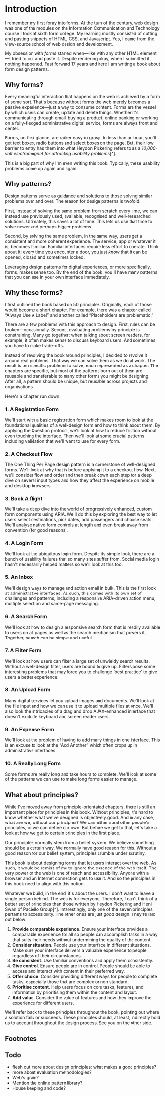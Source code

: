 # Introduction

I remember my first foray into forms. At the turn of the century, web design was one of the modules on the Information Communication and Technology course I took at sixth form college. My learning mostly consisted of cutting and pasting snippets of HTML, CSS, and Javascript. Yes, I came from the view-source school of web design and development.

My obsession with *forms* started when—like with any other HTML element—I tried to cut and paste it. Despite rendering okay, when I submitted it, nothing happened. Fast forward 17 years and here I am writing a book about form design patterns.

## Why forms?

Every meaningful interaction that happens on the web is achieved by a form of some sort. That's because without forms the web merely becomes a passive experience—just a way to consume content. Forms are the vessel by which users can create, update and delete things. Whether it's communicating through email, buying a product, online banking or working on a fully-fledged administrative digital service, forms are always front and center.

Forms, on first glance, are rather easy to grasp. In less than an hour, you'll get text boxes, radio buttons and select boxes on the page. But, their low barrier to entry has them into what Heydon Pickering refers to as a *10,000-volt electromagnet for attracting usability problems*[^].

This is a big part of why I'm even writing this book. Typically, these usability problems come up again and again.

## Why patterns?

Design patterns serve as guidance and solutions to those solving similar problems over and over. The reason for design patterns is twofold.

First, instead of solving the same problem from scratch every time, we can instead use previously used, available, recognised and well-researched solutions. Ultimately, this saves a lot of time. This lets us use that time to solve newer and perhaps bigger problems.

Second, by solving the same problem, in the same way, users get a consistent and more coherent experience. The service, app or whatever it is, becomes familiar. Familiar interfaces require less effort to operate. Think about it: every time you encounter a door, you just *know* that it can be opened, closed and sometimes locked.

Leveraging design patterns for digital experiences, or more specifically, forms, makes sense too. By the end of the book, you'll have many patterns that you can use in your own interface immediately.

## Why these forms?

I first outlined the book based on 50 principles. Originally, each of those would become a short chapter. For example, there was a chapter called “Always Use A Label” and another called “Placeholders are problematic.”

There are a few problems with this approach to design. First, rules can be broken—occasionally. Second, evaluating problems by principle is constraining. Many go together: when talking about screen readers, for example, it often makes sense to discuss keyboard users. And sometimes you have to make trade-offs.

Instead of revolving the book around principles, I decided to revolve it around real problems. That way we can solve them as we do at work. The result is ten specific problems to solve, each represented as a chapter. The chapters are specific, but most of the patterns born out of them are reusable and transferable to many other forms you might be designing. After all, a pattern should be unique, but reusable across projects and organisations.

Here's a chapter run down.

### 1. A Registration Form

We'll start with a basic registration form which makes room to look at the foundational qualities of a well-design form and how to think about them. By applying the Question protocol, we'll look at how to reduce friction without even touching the interface. Then we'll look at some crucial patterns including validation that we'll want to use for every form.

### 2. A Checkout Flow

The One Thing Per Page design pattern is a cornerstone of well-designed forms. We'll look at why that is before applying it to a checkout flow. Next, we'll consider flow and order and then break down each step for a deep dive on several input types and how they affect the experience on mobile and desktop browsers.

### 3. Book A flight

We'll take a deep dive into the world of progressively enhanced, custom form components using ARIA. We'll do this by exploring the best way to let users select destinations, pick dates, add passengers and choose seats. We'll analyse native form controls at length and even break away from convention (for good reasons).

### 4. A Login Form

We'll look at the ubiquitous login form. Despite its simple look, there are a bunch of usability failures that so many sites suffer from. Social media login hasn't necessarily helped matters so we'll look at this too.

### 5. An Inbox

We'll design ways to manage and action email in bulk. This is the first look at administrative interfaces. As such, this comes with its own set of challenges and patterns, including a responsive ARIA-driven action menu, multiple selection and same-page messaging.

### 6. A Search Form

We'll look at how to design a responsive search form that is readily available to users on all pages as well as the search mechanism that powers it. Together, search can be simple and useful.

### 7. A Filter Form

We'll look at how users can filter a large set of unwieldy search results. Without a well-design filter, users are bound to give up. Filters pose some interesting problems that may force you to challenge ‘best practice’ to give users a better experience.

### 8. An Upload Form

Many digital services let you upload images and documents. We'll look at the file input and how we can use it to upload multiple files at once. We'll also look the intricacies of a drag and drop AJAX-enhanced interface that doesn't exclude keyboard and screen reader users.

### 9. An Expense Form

We'll look at the problem of having to add many things in one interface. This is an excuse to look at the “Add Another” which often crops up in administrative interfaces.

### 10. A Really Long Form

Some forms are really long and take hours to complete. We'll look at some of the patterns we can use to make long forms easier to manage.

## What about principles?

While I've moved away from principle-orientated chapters, there is still an important place for principles in this book. Without principles, it's hard to know whether what we've designed is objectively good. And in any case, what are we, without our principles? We can either steal other people's principles, or we can define our own. But before we get to that, let's take a look at how we get to certain principles in the first place.

Our principles normally stem from a belief system. We believe something should be a certain way. We normally have good reason for this. Without a good reason for our belief system, principles crumble under scrutiny.

This book is about designing forms that let users interact over the web. As such, it would be remiss of me to ignore the essence of the web itself. The very power of the web is one of reach and accessibility. Anyone with a browser and an Internet connection gets to use it. And so the principles in this book need to align with this notion. 

Whatever we build, in the end, it's about the users. I don't want to leave a single person behind. The web is for everyone. Therefore, I can't think of a better set of principles than those written by  Heydon Pickering and Heni Swan of Paciello Group[^]. Interestingly, only one of the seven principles pertains to accessibility. The other ones are just *good* design. They're laid out below:

1. **Provide comparable experience**. Ensure your interface provides a comparable experience for all so people can accomplish tasks in a way that suits their needs without undermining the quality of the content.
2. **Consider situation**. People use your interface in different situations. Make sure your interface delivers a valuable experience to people regardless of their circumstances.
3. **Be consistent**. Use familiar conventions and apply them consistently.
4. **Give control**. Ensure people are in control. People should be able to access and interact with content in their preferred way.
5. **Offer choice**. Consider providing different ways for people to complete tasks, especially those that are complex or non standard.
6. **Prioritise content**. Help users focus on core tasks, features, and information by prioritising them within the content and layout.
7. **Add value**. Consider the value of features and how they improve the experience for different users.

We'll refer back to these principles throughout the book, pointing out where a solution fails or succeeds. These principles should, at least, indirectly hold us to account throughout the design process. See you on the other side.

## Footnotes

## Todo

- flesh out more about design principles: what makes a good principles?
- more about evaluation methodologies?
- Web's grain?
- Mention the online pattern library?
- House keeping and code?